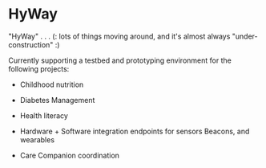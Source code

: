 
HyWay
=====

"HyWay" . . .   (: lots of things moving around, and it's almost always "under-construction" :) 

Currently supporting a testbed and prototyping environment for the following projects: 

* Childhood nutrition

* Diabetes Management

* Health literacy

* Hardware + Software integration endpoints for sensors Beacons, and wearables

* Care Companion coordination

